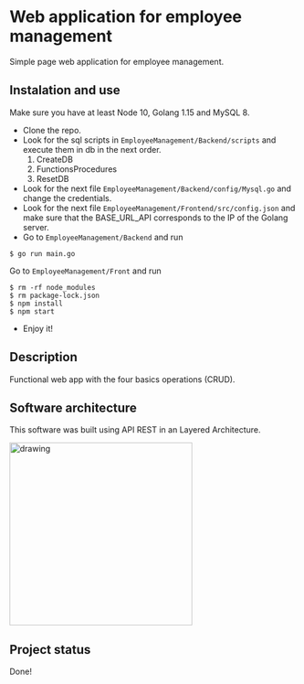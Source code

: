 # Web application for employee management

Simple page web application for employee management.

## Instalation and use

Make sure you have at least Node 10, Golang 1.15 and MySQL 8.

- Clone the repo.
- Look for the sql scripts in `EmployeeManagement/Backend/scripts` and execute them in db in the next order.
  1.  CreateDB
  2.  FunctionsProcedures
  3.  ResetDB
- Look for the next file `EmployeeManagement/Backend/config/Mysql.go` and change the credentials.
- Look for the next file `EmployeeManagement/Frontend/src/config.json` and make sure that the BASE_URL_API corresponds to the IP of the Golang server.
- Go to `EmployeeManagement/Backend` and run

```
$ go run main.go
```

Go to `EmployeeManagement/Front` and run

```
$ rm -rf node_modules
$ rm package-lock.json
$ npm install
$ npm start
```

- Enjoy it!

## Description

Functional web app with the four basics operations (CRUD).

## Software architecture

This software was built using API REST in an Layered Architecture.

<img src="https://user-images.githubusercontent.com/22827757/113381784-79c65680-9345-11eb-817a-4a336e877064.png" alt="drawing" width="320"/>

## Project status

Done!
